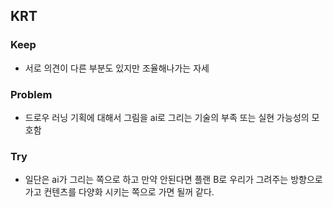 ## KRT

### Keep

- 서로 의견이 다른 부분도 있지만 조율해나가는 자세

### Problem

- 드로우 러닝 기획에 대해서 그림을 ai로 그리는 기술의 부족 또는 실현 가능성의 모호함

### Try

- 일단은 ai가 그리는 쪽으로 하고 만약 안된다면 플랜 B로 우리가 그려주는 방향으로 가고 컨텐츠를 다양화 시키는 쪽으로 가면 될꺼 같다.
